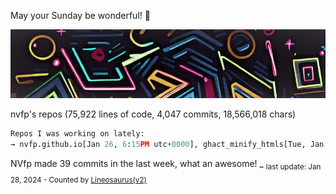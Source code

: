 May your Sunday be wonderful! 🌸

![banner](./assets/banner.jpg)

nvfp's repos (75,922 lines of code, 4,047 commits, 18,566,018 chars)

```python
Repos I was working on lately:
→ nvfp.github.io[Jan 26, 6:15PM utc+0000], ghact_minify_htmls[Tue, Jan 23, 2024, 5:01AM utc+0000], ghact_auto_permalink[Mon, Jan 22, 2024, 10:33AM]
```

NVfp made 39 commits in the last week, what an awesome!<sub> ~ last update: Jan 28, 2024 - Counted by [Lineosaurus(v2)](https://github.com/Lineosaurus/Lineosaurus)</sub>